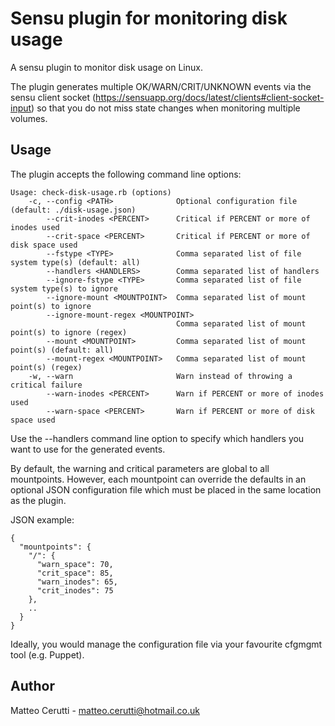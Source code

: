 # Sensu plugin for monitoring disk usage

A sensu plugin to monitor disk usage on Linux.

The plugin generates multiple OK/WARN/CRIT/UNKNOWN events via the sensu client socket (https://sensuapp.org/docs/latest/clients#client-socket-input)
so that you do not miss state changes when monitoring multiple volumes.

## Usage

The plugin accepts the following command line options:

```
Usage: check-disk-usage.rb (options)
    -c, --config <PATH>              Optional configuration file (default: ./disk-usage.json)
        --crit-inodes <PERCENT>      Critical if PERCENT or more of inodes used
        --crit-space <PERCENT>       Critical if PERCENT or more of disk space used
        --fstype <TYPE>              Comma separated list of file system type(s) (default: all)
        --handlers <HANDLERS>        Comma separated list of handlers
        --ignore-fstype <TYPE>       Comma separated list of file system type(s) to ignore
        --ignore-mount <MOUNTPOINT>  Comma separated list of mount point(s) to ignore
        --ignore-mount-regex <MOUNTPOINT>
                                     Comma separated list of mount point(s) to ignore (regex)
        --mount <MOUNTPOINT>         Comma separated list of mount point(s) (default: all)
        --mount-regex <MOUNTPOINT>   Comma separated list of mount point(s) (regex)
    -w, --warn                       Warn instead of throwing a critical failure
        --warn-inodes <PERCENT>      Warn if PERCENT or more of inodes used
        --warn-space <PERCENT>       Warn if PERCENT or more of disk space used
```

Use the --handlers command line option to specify which handlers you want to use for the generated events.

By default, the warning and critical parameters are global to all mountpoints. However, each mountpoint can override the defaults in an optional JSON configuration file which must be placed
in the same location as the plugin.

JSON example:

```
{
  "mountpoints": {
    "/": {
      "warn_space": 70,
      "crit_space": 85,
      "warn_inodes": 65,
      "crit_inodes": 75
    },
    ..
  }
}
```

Ideally, you would manage the configuration file via your favourite cfgmgmt tool (e.g. Puppet).

## Author
Matteo Cerutti - <matteo.cerutti@hotmail.co.uk>
